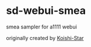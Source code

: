 # sd-webui-smea
smea sampler for a1111 webui

originally created by [Koishi-Star](https://github.com/Koishi-Star/Euler-Smea-Dyn-Sampler)
